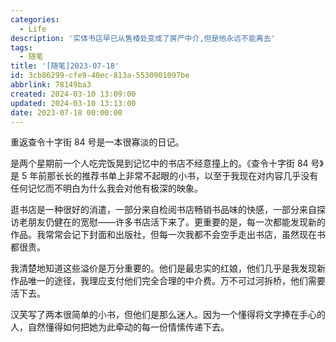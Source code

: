 ```yaml
---
categories:
  - Life
description: '实体书店早已从售楼处变成了房产中介,但是他永远不能离去'
tags:
  - 随笔
title: '[随笔]2023-07-18'
id: 3cb86299-cfe9-40ec-813a-5530901097be
abbrlink: 78149ba3
created: 2024-03-10 13:09:00
updated: 2024-03-10 13:13:00
date: 2023-07-18 00:00:00
---
```


重返查令十字街 84 号是一本很寡淡的日记。

是两个星期前一个人吃完饭晃到记忆中的书店不经意撞上的。《查令十字街 84 号》是 5 年前那长长的推荐书单上非常不起眼的小书，以至于我现在对内容几乎没有任何记忆而不明白为什么我会对他有极深的映象。

逛书店是一种很好的消遣，一部分来自检阅书店畅销书品味的快感，一部分来自探访老朋友仍健在的宽慰——许多书店活下来了。更重要的是，每一次都能发现新的作品。我常常会记下封面和出版社，但每一次我都不会空手走出书店，虽然现在书都很贵。

我清楚地知道这些溢价是万分重要的。他们是最忠实的红娘，他们几乎是我发现新作品唯一的途径，我理应支付他们完全合理的中介费。万不可过河拆桥，他们需要活下去。

汉芙写了两本很简单的小书，但他们是那么迷人。因为一个懂得将文字捧在手心的人，自然懂得如何把她为此牵动的每一份情愫传递下去。
